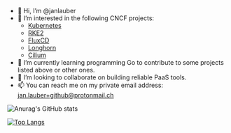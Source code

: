 - 👋 Hi, I’m @janlauber
- 👀 I’m interested in the following CNCF projects:
    - [Kubernetes](https://github.com/kubernetes/kubernetes)
    - [RKE2](https://github.com/rancher/rke2)
    - [FluxCD](https://github.com/fluxcd/flux)
    - [Longhorn](https://github.com/longhorn/longhorn)
    - [Cilium](https://github.com/cilium/cilium)
- 🌱 I’m currently learning programming Go to contribute to some projects listed above or other ones.
- 💞️ I’m looking to collaborate on building reliable PaaS tools.
- 📫 You can reach me on my private email address: jan.lauber+github@protonmail.ch

![Anurag's GitHub stats](https://github-readme-stats.vercel.app/api?username=janlauber&bg_color=30,e96443,904e95&title_color=fff&text_color=fff)

[![Top Langs](https://github-readme-stats.vercel.app/api/top-langs/?username=janlauber)](https://github.com/anuraghazra/github-readme-stats)
